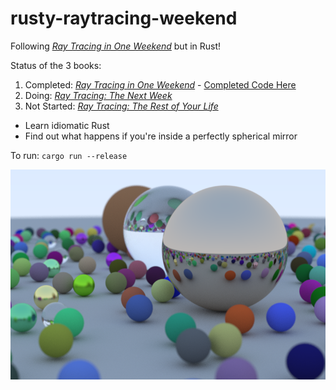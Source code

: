 # rusty-raytracing-weekend

Following [_Ray Tracing in One Weekend_](https://raytracing.github.io/) but in Rust!


Status of the 3 books:
1. Completed: [_Ray Tracing in One Weekend_](https://raytracing.github.io/books/RayTracingInOneWeekend.html) - [Completed Code Here](https://github.com/stevenhuyn/rusty-raytracing-weekend/tree/7b10c8097581be7427d7b18647b07b8a451772f5)
2. Doing: [_Ray Tracing: The Next Week_](https://raytracing.github.io/books/RayTracingTheNextWeek.html)
3. Not Started: [_Ray Tracing: The Rest of Your Life_](https://raytracing.github.io/books/RayTracingTheRestOfYourLife.html)

- Learn idiomatic Rust
- Find out what happens if you're inside a perfectly spherical mirror

To run:
`cargo run --release`

<img src="/media/render_book1.png" alt="Final render of book 1" width=600/>

